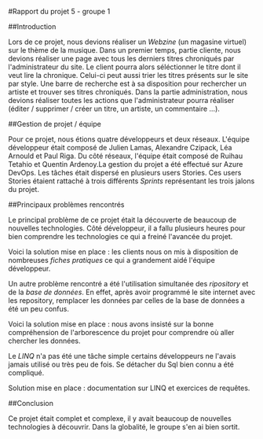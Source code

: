 ﻿#Rapport du projet 5 - groupe 1

##Introduction

Lors de ce projet, nous devions réaliser un *Webzine* (un magasine virtuel) sur le thème de la musique. Dans un premier temps, partie cliente, nous devions réaliser une 
page avec tous les derniers titres chroniqués par l'administrateur du site. Le client pourra alors séléctionner le titre dont il veut lire la chronique. Celui-ci peut aussi 
trier les titres présents sur le site par style. Une barre de recherche est à sa disposition pour rechercher un artiste et trouver ses titres chroniqués. 
Dans la partie administration, nous devions réaliser toutes les actions que l'administrateur pourra réaliser
(éditer / supprimer / créer un titre, un artiste, un commentaire ...).

##Gestion de projet / équipe

Pour ce projet, nous étions quatre développeurs et deux réseaux. L'équipe développeur était composé de Julien Lamas, Alexandre Czipack, Léa Arnould et Paul Riga.
Du côté réseaux, l'équipe était composé de Ruihau Tetahio et Quentin Ardenoy.La gestion du projet a été effectué sur Azure DevOps. Les tâches était dispersé en 
plusieurs users Stories. Ces users Stories étaient rattaché à trois différents *Sprints* représentant les trois jalons du projet.

##Principaux problèmes rencontrés

Le principal problème de ce projet était la découverte de beaucoup de nouvelles technologies. Côté développeur, il a fallu plusieurs heures pour bien comprendre
les technologies ce qui a freiné l'avancée du projet. 

Voici la solution mise en place : les clients nous on mis à disposition de nombreuses *fiches pratiques* ce qui a grandement aidé l'équipe développeur.

Un autre problème rencontré a été l'utilisation simultanée des *ripository* et de la *base de données*. En effet, après avoir programmé le site internet avec les repository, 
remplacer les données par celles de la base de données a été un peu confus.

Voici la solution mise en place : nous avons insisté sur la bonne compréhension de l'arborescence du projet pour comprendre où aller chercher les données.

Le *LINQ* n'a pas été une tâche simple certains développeurs ne l'avais jamais utilisé ou très peu de fois. Se détacher du Sql bien connu a été compliqué.

Solution mise en place : documentation sur LINQ et exercices de requêtes.

##Conclusion

Ce projet était complet et complexe, il y avait beaucoup de nouvelles technologies à découvrir. Dans la globalité, le groupe s'en ai bien sortit.